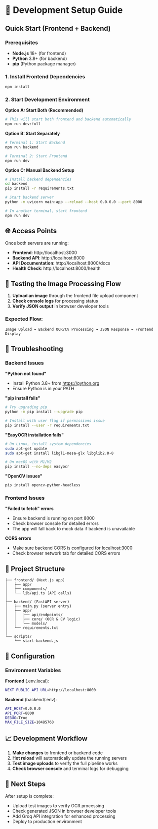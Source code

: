 # 🚀 Development Setup Guide

## Quick Start (Frontend + Backend)

### Prerequisites
- **Node.js** 18+ (for frontend)
- **Python** 3.8+ (for backend)
- **pip** (Python package manager)

### 1. Install Frontend Dependencies
```bash
npm install
```

### 2. Start Development Environment

**Option A: Start Both (Recommended)**
```bash
# This will start both frontend and backend automatically
npm run dev:full
```

**Option B: Start Separately**
```bash
# Terminal 1: Start Backend
npm run backend

# Terminal 2: Start Frontend  
npm run dev
```

**Option C: Manual Backend Setup**
```bash
# Install backend dependencies
cd backend
pip install -r requirements.txt

# Start backend server
python -m uvicorn main:app --reload --host 0.0.0.0 --port 8000

# In another terminal, start frontend
npm run dev
```

## 🌐 Access Points

Once both servers are running:

- **Frontend**: http://localhost:3000
- **Backend API**: http://localhost:8000
- **API Documentation**: http://localhost:8000/docs
- **Health Check**: http://localhost:8000/health

## 🧪 Testing the Image Processing Flow

1. **Upload an image** through the frontend file upload component
2. **Check console logs** for processing status
3. **Verify JSON output** in browser developer tools

### Expected Flow:
```
Image Upload → Backend OCR/CV Processing → JSON Response → Frontend Display
```

## 🐛 Troubleshooting

### Backend Issues

**"Python not found"**
- Install Python 3.8+ from https://python.org
- Ensure Python is in your PATH

**"pip install fails"**
```bash
# Try upgrading pip
python -m pip install --upgrade pip

# Install with user flag if permissions issue
pip install --user -r requirements.txt
```

**"EasyOCR installation fails"**
```bash
# On Linux, install system dependencies
sudo apt-get update
sudo apt-get install libgl1-mesa-glx libglib2.0-0

# On macOS with M1/M2
pip install --no-deps easyocr
```

**"OpenCV issues"**
```bash
pip install opencv-python-headless
```

### Frontend Issues

**"Failed to fetch" errors**
- Ensure backend is running on port 8000
- Check browser console for detailed errors
- The app will fall back to mock data if backend is unavailable

**CORS errors**
- Make sure backend CORS is configured for localhost:3000
- Check browser network tab for detailed CORS errors

## 📁 Project Structure

```
├── frontend/ (Next.js app)
│   ├── app/
│   ├── components/
│   └── lib/api.ts (API calls)
│
├── backend/ (FastAPI server)
│   ├── main.py (server entry)
│   ├── app/
│   │   ├── api/endpoints/
│   │   ├── core/ (OCR & CV logic)
│   │   └── models/
│   └── requirements.txt
│
└── scripts/
    └── start-backend.js
```

## 🔧 Configuration

### Environment Variables

**Frontend** (.env.local):
```bash
NEXT_PUBLIC_API_URL=http://localhost:8000
```

**Backend** (backend/.env):
```bash
API_HOST=0.0.0.0
API_PORT=8000
DEBUG=True
MAX_FILE_SIZE=10485760
```

## 📈 Development Workflow

1. **Make changes** to frontend or backend code
2. **Hot reload** will automatically update the running servers
3. **Test image uploads** to verify the full pipeline works
4. **Check browser console** and terminal logs for debugging

## 🎯 Next Steps

After setup is complete:
- Upload test images to verify OCR processing
- Check generated JSON in browser developer tools
- Add Groq API integration for enhanced processing
- Deploy to production environment
